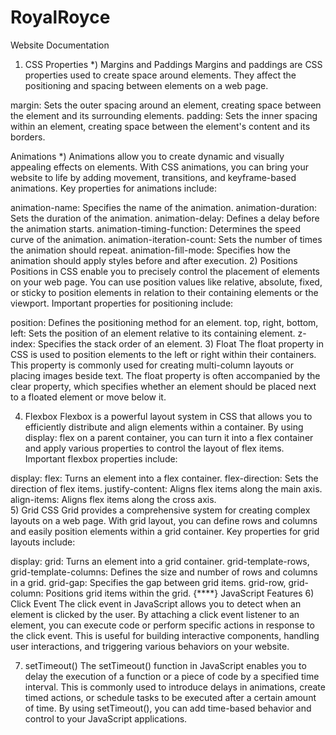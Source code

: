 # RoyalRoyce
Website Documentation
 1) CSS Properties
 *) Margins and Paddings
Margins and paddings are CSS properties used to create space around elements. They affect the positioning and spacing between elements on a web page.

margin: Sets the outer spacing around an element, creating space between the element and its surrounding elements.
padding: Sets the inner spacing within an element, creating space between the element's content and its borders.
 
Animations
*) Animations allow you to create dynamic and visually appealing effects on elements. With CSS animations, you can bring your website to life by adding movement, transitions, and keyframe-based animations. Key properties for animations include:

animation-name: Specifies the name of the animation.
animation-duration: Sets the duration of the animation.
animation-delay: Defines a delay before the animation starts.
animation-timing-function: Determines the speed curve of the animation.
animation-iteration-count: Sets the number of times the animation should repeat.
animation-fill-mode: Specifies how the animation should apply styles before and after execution.
 2) Positions
Positions in CSS enable you to precisely control the placement of elements on your web page. You can use position values like relative, absolute, fixed, or sticky to position elements in relation to their containing elements or the viewport. Important properties for positioning include:

position: Defines the positioning method for an element.
top, right, bottom, left: Sets the position of an element relative to its containing element.
z-index: Specifies the stack order of an element. 
 3) Float
The float property in CSS is used to position elements to the left or right within their containers. This property is commonly used for creating multi-column layouts or placing images beside text. The float property is often accompanied by the clear property, which specifies whether an element should be placed next to a floated element or move below it.

 4) Flexbox
Flexbox is a powerful layout system in CSS that allows you to efficiently distribute and align elements within a container. By using display: flex on a parent container, you can turn it into a flex container and apply various properties to control the layout of flex items. Important flexbox properties include:

display: flex: Turns an element into a flex container.
flex-direction: Sets the direction of flex items.
justify-content: Aligns flex items along the main axis.
align-items: Aligns flex items along the cross axis.  
 5) Grid
CSS Grid provides a comprehensive system for creating complex layouts on a web page. With grid layout, you can define rows and columns and easily position elements within a grid container. Key properties for grid layouts include:

display: grid: Turns an element into a grid container.
grid-template-rows, grid-template-columns: Defines the size and number of rows and columns in a grid.
grid-gap: Specifies the gap between grid items.
grid-row, grid-column: Positions grid items within the grid.
 {****} JavaScript Features
 6) Click Event
The click event in JavaScript allows you to detect when an element is clicked by the user. By attaching a click event listener to an element, you can execute code or perform specific actions in response to the click event. This is useful for building interactive components, handling user interactions, and triggering various behaviors on your website.

 7) setTimeout()
The setTimeout() function in JavaScript enables you to delay the execution of a function or a piece of code by a specified time interval. This is commonly used to introduce delays in animations, create timed actions, or schedule tasks to be executed after a certain amount of time. By using setTimeout(), you can add time-based behavior and control to your JavaScript applications.
